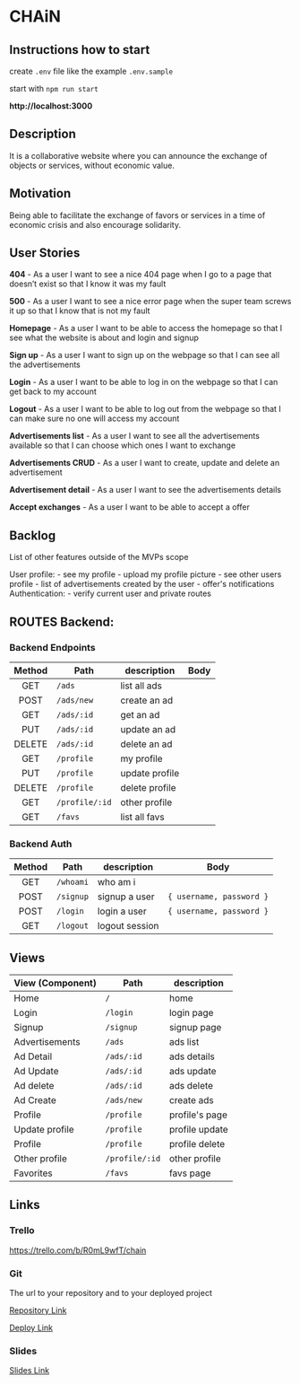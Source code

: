 # CHAiN

## Instructions how to start

create `.env` file like the example `.env.sample`

start with `npm run start`

**http://localhost:3000**

## Description

It is a collaborative website where you can announce the exchange of objects or services, without economic value.

## Motivation

Being able to facilitate the exchange of favors or services in a time of economic crisis and also encourage solidarity.

## User Stories

**404** - As a user I want to see a nice 404 page when I go to a page that doesn’t exist so that I know it was my fault

**500** - As a user I want to see a nice error page when the super team screws it up so that I know that is not my fault

**Homepage** - As a user I want to be able to access the homepage so that I see what the website is about and login and signup

**Sign up** - As a user I want to sign up on the webpage so that I can see all the advertisements

**Login** - As a user I want to be able to log in on the webpage so that I can get back to my account

**Logout** - As a user I want to be able to log out from the webpage so that I can make sure no one will access my account

**Advertisements list** - As a user I want to see all the advertisements available so that I can choose which ones I want to exchange

**Advertisements CRUD** - As a user I want to create, update and delete an advertisement

**Advertisement detail** - As a user I want to see the advertisements details

**Accept exchanges** - As a user I want to be able to accept a offer

## Backlog

List of other features outside of the MVPs scope

User profile: - see my profile - upload my profile picture - see other users profile - list of advertisements created by the user - offer's notifications
Authentication: - verify current user and private routes

## ROUTES Backend:

### Backend Endpoints

| Method  | Path          | description     | Body |
| :----:  | ------------  | --------------- | ---- |
|  GET    | `/ads     `   | list all ads    |      |
|  POST   | `/ads/new`    | create an ad    |      |
|  GET    | `/ads/:id`    | get an ad       |      |
|  PUT    | `/ads/:id`    | update an ad    |      |
|  DELETE | `/ads/:id`    | delete an ad    |      |
|  GET    | `/profile `   | my profile      |      |
|  PUT    | `/profile `   | update profile  |      |
|  DELETE | `/profile `   | delete profile  |      |
|  GET    | `/profile/:id`| other profile   |      |
|  GET    | `/favs     `  | list all favs   |      |

### Backend Auth

| Method | Path      | description    | Body                     |
| :----: | --------- | -------------- | ------------------------ |
|  GET   | `/whoami` | who am i       |                          |
|  POST  | `/signup` | signup a user  | `{ username, password }` |
|  POST  | `/login`  | login a user   | `{ username, password }` |
|  GET   | `/logout` | logout session |                          |

## Views

| View (Component) | Path               | description    |
| :--------------- | ------------       | -------------- |
| Home             | `/`                | home           |
| Login            | `/login`           | login page     |
| Signup           | `/signup`          | signup page    |
| Advertisements   | `/ads`             | ads list       |
| Ad Detail        | `/ads/:id`         | ads details    |
| Ad Update        | `/ads/:id`         | ads update     |
| Ad delete        | `/ads/:id`         | ads delete     |
| Ad Create        | `/ads/new`         | create ads     |
| Profile          | `/profile`         | profile's page |
| Update profile   | `/profile`         | profile update |
| Profile          | `/profile`         | profile delete |
| Other profile    | `/profile/:id`     | other profile  |
| Favorites        | `/favs`            | favs page      |


## Links

### Trello

https://trello.com/b/R0mL9wfT/chain

### Git

The url to your repository and to your deployed project

[Repository Link](https://github.com/raquelmu/chain-frontend)

[Deploy Link](http://heroku.com/)

### Slides

[Slides Link](https://docs.google.com/presentation/d/19rCdx6dtsoV4AR1DGNXZQsT_uFB1OcjoyvwzVWUYvAM/edit#slide=id.p)
